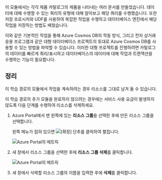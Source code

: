 이 모듈에서는 각각 제품 카탈로그의 제품을 나타내는 여러 문서를 만들었습니다. 데이터에 대해 수행할 수 있는 쿼리의 유형에 대해 알아보고 해당 쿼리를 수행했습니다. 또한 저장 프로시저와 UDF를 사용하여 복잡한 작업을 수행하고 데이터베이스 엔진에서 해당 작업을 저장하는 방법도 배웠습니다. 

이와 같은 기본적인 작업을 통해 Azure Cosmos DB의 작동 방식, 그리고 전자 상거래 응용 프로그램과 같은 대형 데이터베이스 프로젝트의 토대로 Azure Cosmos DB를 사용할 수 있는 방법을 파악할 수 있습니다. 이러한 대형 프로젝트를 진행하려면 카탈로그의 데이터를 빠르게 쿼리/표시하고 데이터베이스의 데이터에 대해 작업과 트랜잭션을 수행하는 기능이 필요합니다.

## <a name="clean-up"></a>정리

이 학습 경로의 모듈에서 작업을 계속하려는 경우 리소스를 그대로 남겨 둘 수 있습니다.

이 학습 경로의 추가 모듈을 완료하지 않으려는 경우에는 서비스 사용 요금이 발생하지 않도록 다음 단계를 수행하여 리소스를 삭제하세요.

1. Azure Portal에서 맨 왼쪽에 있는 **리소스 그룹**을 선택한 후에 만든 리소스 그룹을 선택합니다.  

    왼쪽 메뉴가 접혀 있으면 ![[확장] 단추를](../media-draft/7-expand.png) 클릭하여 펼칩니다.

   ![Azure Portal의 메트릭](../media-draft/7-delete-resources-select.png)

2. 새 창에서 리소스 그룹을 선택한 후에 **리소스 그룹 삭제**를 클릭합니다.

   ![Azure Portal의 메트릭](../media-draft/7-delete-resources.png)

3. 새 창에서 삭제할 리소스 그룹의 이름을 입력한 후에 **삭제**를 클릭합니다.
